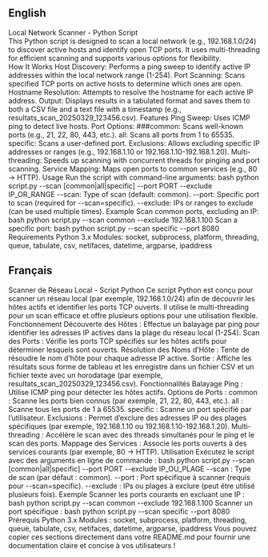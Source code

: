 
## English
Local Network Scanner - Python Script <br>
This Python script is designed to scan a local network (e.g., 192.168.1.0/24) to discover active hosts and identify open TCP ports. It uses multi-threading for efficient scanning and supports various options for flexibility. <br>
How It Works
Host Discovery: Performs a ping sweep to identify active IP addresses within the local network range (1-254).
Port Scanning: Scans specified TCP ports on active hosts to determine which ones are open.
Hostname Resolution: Attempts to resolve the hostname for each active IP address.
Output: Displays results in a tabulated format and saves them to both a CSV file and a text file with a timestamp (e.g., resultats_scan_20250329_123456.csv).
Features
Ping Sweep: Uses ICMP ping to detect live hosts.
Port Options:
###common: Scans well-known ports (e.g., 21, 22, 80, 443, etc.).
all: Scans all ports from 1 to 65535.
specific: Scans a user-defined port.
Exclusions: Allows excluding specific IP addresses or ranges (e.g., 192.168.1.10 or 192.168.1.10-192.168.1.20).
Multi-threading: Speeds up scanning with concurrent threads for pinging and port scanning.
Service Mapping: Maps open ports to common services (e.g., 80 → HTTP).
Usage
Run the script with command-line arguments:
bash
python script.py --scan [common|all|specific] --port PORT --exclude IP_OR_RANGE
--scan: Type of scan (default: common).
--port: Specific port to scan (required for --scan=specific).
--exclude: IPs or ranges to exclude (can be used multiple times).
Example
Scan common ports, excluding an IP:
bash
python script.py --scan common --exclude 192.168.1.100
Scan a specific port:
bash
python script.py --scan specific --port 8080
Requirements
Python 3.x
Modules: socket, subprocess, platform, threading, queue, tabulate, csv, netifaces, datetime, argparse, ipaddress
## Français
Scanner de Réseau Local - Script Python
Ce script Python est conçu pour scanner un réseau local (par exemple, 192.168.1.0/24) afin de découvrir les hôtes actifs et identifier les ports TCP ouverts. Il utilise le multi-threading pour un scan efficace et offre plusieurs options pour une utilisation flexible.
Fonctionnement
Découverte des Hôtes : Effectue un balayage par ping pour identifier les adresses IP actives dans la plage du réseau local (1-254).
Scan des Ports : Vérifie les ports TCP spécifiés sur les hôtes actifs pour déterminer lesquels sont ouverts.
Résolution des Noms d’Hôte : Tente de résoudre le nom d’hôte pour chaque adresse IP active.
Sortie : Affiche les résultats sous forme de tableau et les enregistre dans un fichier CSV et un fichier texte avec un horodatage (par exemple, resultats_scan_20250329_123456.csv).
Fonctionnalités
Balayage Ping : Utilise ICMP ping pour détecter les hôtes actifs.
Options de Ports :
common : Scanne les ports bien connus (par exemple, 21, 22, 80, 443, etc.).
all : Scanne tous les ports de 1 à 65535.
specific : Scanne un port spécifié par l’utilisateur.
Exclusions : Permet d’exclure des adresses IP ou des plages spécifiques (par exemple, 192.168.1.10 ou 192.168.1.10-192.168.1.20).
Multi-threading : Accélère le scan avec des threads simultanés pour le ping et le scan des ports.
Mappage des Services : Associe les ports ouverts à des services courants (par exemple, 80 → HTTP).
Utilisation
Exécutez le script avec des arguments en ligne de commande :
bash
python script.py --scan [common|all|specific] --port PORT --exclude IP_OU_PLAGE
--scan : Type de scan (par défaut : common).
--port : Port spécifique à scanner (requis pour --scan=specific).
--exclude : IPs ou plages à exclure (peut être utilisé plusieurs fois).
Exemple
Scanner les ports courants en excluant une IP :
bash
python script.py --scan common --exclude 192.168.1.100
Scanner un port spécifique :
bash
python script.py --scan specific --port 8080
Prérequis
Python 3.x
Modules : socket, subprocess, platform, threading, queue, tabulate, csv, netifaces, datetime, argparse, ipaddress
Vous pouvez copier ces sections directement dans votre README.md pour fournir une documentation claire et concise à vos utilisateurs !

